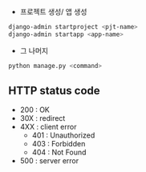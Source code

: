 - 프로젝트 생성/ 앱 생성
```bash
django-admin startproject <pjt-name>
django-admin startapp <app-name>
```

- 그 나머지
```bash
python manage.py <command>
```


## HTTP status code

- 200 : OK
- 30X : redirect
- 4XX : client error
    - 401 : Unauthorized
    - 403 : Forbidden
    - 404 : Not Found
- 500 : server error
